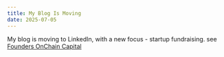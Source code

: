 ```yaml
---
title: My Blog Is Moving
date: 2025-07-05
---
```

My blog is moving to LinkedIn, with a new focus - startup fundraising.
see <a href="https://www.linkedin.com/newsletters/founders-onchain-capital-6976225311034138624/">Founders OnChain Capital</a>
<!--truncate-->